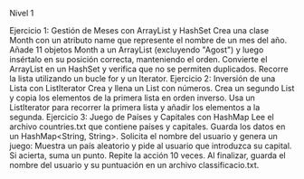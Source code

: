 Nivel 1

Ejercicio 1: Gestión de Meses con ArrayList y HashSet
Crea una clase Month con un atributo name que represente el nombre de un mes del año.
Añade 11 objetos Month a un ArrayList (excluyendo "Agost") y luego insértalo en su posición correcta, manteniendo el orden.
Convierte el ArrayList en un HashSet y verifica que no se permiten duplicados.
Recorre la lista utilizando un bucle for y un Iterator.
Ejercicio 2: Inversión de una Lista con ListIterator
Crea y llena un List<Integer> con números.
Crea un segundo List<Integer> y copia los elementos de la primera lista en orden inverso.
Usa un ListIterator para recorrer la primera lista y añadir los elementos a la segunda.
Ejercicio 3: Juego de Países y Capitales con HashMap
Lee el archivo countries.txt que contiene países y capitales.
Guarda los datos en un HashMap<String, String>.
Solicita el nombre del usuario y genera un juego:
Muestra un país aleatorio y pide al usuario que introduzca su capital.
Si acierta, suma un punto.
Repite la acción 10 veces.
Al finalizar, guarda el nombre del usuario y su puntuación en un archivo classificacio.txt.
